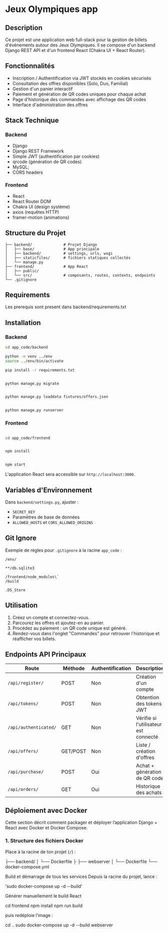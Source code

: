 # Jeux Olympiques app&#x20;

## Description

Ce projet est une application web full-stack pour la gestion de billets d'événements autour des Jeux Olympiques. Il se compose d'un backend Django REST API et d'un frontend React (Chakra UI + React Router).

## Fonctionnalités

* Inscription / Authentification via JWT stockés en cookies sécurisés
* Consultation des offres disponibles (Solo, Duo, Familial)
* Gestion d'un panier interactif
* Paiement et génération de QR codes uniques pour chaque achat
* Page d'historique des commandes avec affichage des QR codes
* Interface d'administration des offres 

## Stack Technique

### Backend

* Django
* Django REST Framework
* Simple JWT (authentification par cookies)
* qrcode (génération de QR codes)
* MySQL;
* CORS headers

### Frontend

* React
* React Router DOM
* Chakra UI (design système)
* axios (requêtes HTTP)
* framer-motion (animations)

## Structure du Projet

```
├── backend/              # Projet Django
│   ├── base/             # App principale 
│   ├── backend/          # settings, urls, wsgi
│   ├── staticfiles/      # fichiers statiques collectés
│   └── manage.py
├── frontend/             # App React 
│   ├── public/
│   └── src/              # composants, routes, contexts, endpoints                
└── .gitignore
```

## Requirements

Les prerequis sont present dans backend/requirements.txt

## Installation

### Backend

```bash
cd app_code/backend

python -m venv ../env
source ../env/bin/activate  

pip install -r requirements.txt


python manage.py migrate


python manage.py loaddata fixtures/offers.json


python manage.py runserver
```

### Frontend

```bash

cd app_code/frontend


npm install


npm start
```

L'application React sera accessible sur `http://localhost:3000`.

## Variables d'Environnement

Dans `backend/settings.py`, ajuster :

* `SECRET_KEY`
* Paramètres de base de données 
* `ALLOWED_HOSTS` et `CORS_ALLOWED_ORIGINS`

## Git Ignore

Exemple de règles pour `.gitignore` à la racine `app_code` :

```
/env/

**/db.sqlite3

/frontend/node_modules\`
/build

.DS_Store
```

## Utilisation

1. Créez un compte et connectez-vous.
2. Parcourez les offres et ajoutez-en au panier.
3. Procédez au paiement : un QR code unique est généré.
4. Rendez-vous dans l'onglet "Commandes" pour retrouver l'historique et réafficher vos billets.

## Endpoints API Principaux

| Route                 | Méthode  | Authentification | Description                           |
| --------------------- | -------- | ---------------- | ------------------------------------- |
| `/api/register/`      | POST     | Non              | Création d'un compte                  |
| `/api/tokens/`        | POST     | Non              | Obtention des tokens JWT              |
| `/api/authenticated/` | GET      | Non              | Vérifie si l'utilisateur est connecté |
| `/api/offers/`        | GET/POST | Non              | Liste / création d'offres             |
| `/api/purchase/`      | POST     | Oui              | Achat + génération de QR code         |
| `/api/orders/`        | GET      | Oui              | Historique des achats                 |

## Déploiement avec Docker

Cette section décrit comment packager et déployer l’application Django + React avec Docker et Docker Compose.

### 1. Structure des fichiers Docker

Place à la racine de ton projet (`/`) :

├── backend/
│ └── Dockerfile
├
├── webserver
│    └── Dockerfile
└── docker-compose.yml


Build et démarrage de tous les services
  Depuis la racine du projet, lance :

'sudo docker-compose up -d --build'


Générer manuellement le build React

cd frontend
npm install
npm run build

puis redéploie l’image :

cd ..
sudo docker-compose up -d --build webserver

##

##
